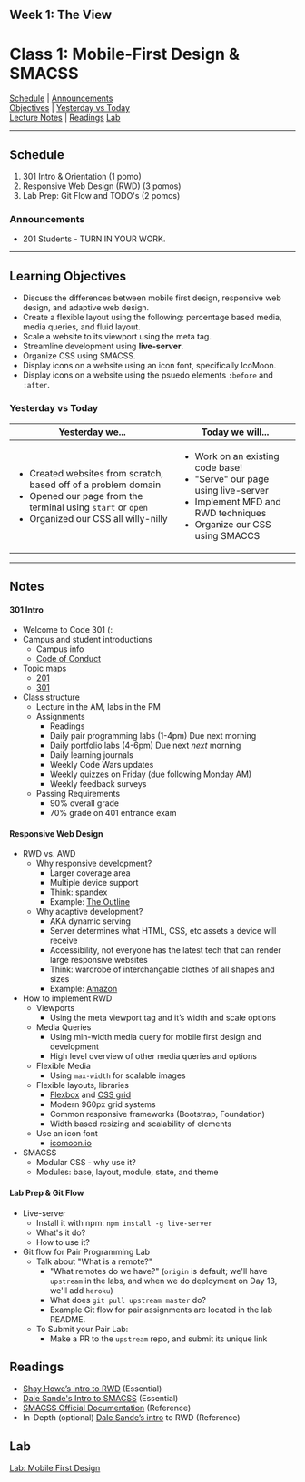 ## **Week 1: The View**
# Class 1: Mobile-First Design & SMACSS

[Schedule](#schedule) | [Announcements](#announcements) </br>
[Objectives](#learning-objectives) | [Yesterday vs Today](#yesterday-vs-today) </br>
[Lecture Notes](#notes) | [Readings](#readings)
[Lab](#Lab)


<hr></hr>

## Schedule
1. 301 Intro & Orientation (1 pomo)
1. Responsive Web Design (RWD) (3 pomos)
1. Lab Prep: Git Flow and TODO's (2 pomos)

### Announcements
* 201 Students - TURN IN YOUR WORK.

<hr></hr>

## Learning Objectives
- Discuss the differences between mobile first design, responsive web design, and adaptive web design.
- Create a flexible layout using the following: percentage based media, media queries, and fluid layout.
- Scale a website to its viewport using the meta tag.
- Streamline development using **live-server**.
- Organize CSS using SMACSS.
- Display icons on a website using an icon font, specifically IcoMoon.
- Display icons on a website using the psuedo elements `:before` and `:after`.

### Yesterday vs Today
| Yesterday we... | Today we will... |
| --------------- | ---------------- |
| <ul><li> Created websites from scratch, based off of a problem domain </li> <li> Opened our page from the terminal using `start` or `open`</li> <li> Organized our CSS all willy-nilly</li></ul> | <ul><li> Work on an existing code base!</li><li> "Serve" our page using live-server</li><li> Implement MFD and RWD techniques</li><li>Organize our CSS using SMACCS</li></ul>

<hr></hr>

## Notes

#### 301 Intro
* Welcome to Code 301 (:
* Campus and student introductions
  * Campus info
  * [Code of Conduct](https://github.com/alchemycodelab/code-of-conduct)
* Topic maps
  - [201](../../201.png)
  - [301](../../301.png)
* Class structure
  * Lecture in the AM, labs in the PM
  * Assignments
    * Readings
    * Daily pair programming labs (1-4pm) Due next morning
    * Daily portfolio labs (4-6pm) Due next *next* morning
    * Daily learning journals
    * Weekly Code Wars updates
    * Weekly quizzes on Friday (due following Monday AM)
    * Weekly feedback surveys
  * Passing Requirements
    * 90% overall grade
    * 70% grade on 401 entrance exam

#### Responsive Web Design
* RWD vs. AWD
  * Why responsive development?
    * Larger coverage area
    * Multiple device support
    * Think: spandex
    * Example: [The Outline](https://theoutline.com/)
  * Why adaptive development?
    * AKA dynamic serving
    * Server determines what HTML, CSS, etc assets a device will receive
    * Accessibility, not everyone has the latest tech that can render large responsive websites
    * Think: wardrobe of interchangable clothes of all shapes and sizes
    * Example: [Amazon](https://www.amazon.com/)
* How to implement RWD
  * Viewports
    * Using the meta viewport tag and it’s width and scale options
  * Media Queries
    * Using min-width media query for mobile first design and development
    * High level overview of other media queries and options
  * Flexible Media
    * Using `max-width` for scalable images
  * Flexible layouts, libraries
    * [Flexbox](https://codepen.io/dudleystorey/pen/umrnE) and [CSS grid](https://codepen.io/stacy/pen/JbyYRr)
    * Modern 960px grid systems
    * Common responsive frameworks (Bootstrap, Foundation)
    * Width based resizing and scalability of elements
  * Use an icon font
    * [icomoon.io](https://icomoon.io/)
* SMACSS
  * Modular CSS - why use it?
  * Modules: base, layout, module, state, and theme

#### Lab Prep & Git Flow
* Live-server
  * Install it with npm: `npm install -g live-server`
  * What's it do?
  * How to use it?
* Git flow for Pair Programming Lab
  * Talk about "What is a remote?"
    * "What remotes do we have?" (`origin` is default; we'll have `upstream` in the labs, and when we do deployment on Day 13, we'll add `heroku`)
    * What does `git pull upstream master` do?
    * Example Git flow for pair assignments are located in the lab README.
  * To Submit your Pair Lab:
    * Make a PR to the `upstream` repo, and submit its unique link


## Readings

* [Shay Howe’s intro to RWD](http://learn.shayhowe.com/advanced-html-css/responsive-web-design/) (Essential)
* [Dale Sande's Intro to SMACSS](http://www.anotheruiguy.com/ux-design-dev/_book/smacss/README.html) (Essential)
* [SMACSS Official Documentation](https://smacss.com/) (Reference)
* In-Depth (optional) [Dale Sande’s intro](http://www.anotheruiguy.com/ux-design-dev/_book/rwd/README.html) to RWD (Reference)


## Lab

[Lab: Mobile First Design](https://github.com/acl-301d-summer-2017/lab-01-mobile-first)</s>
